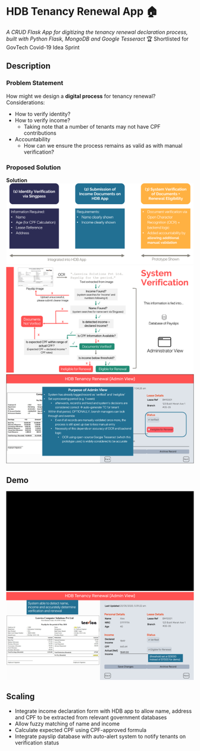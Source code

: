 # HDB Tenancy Renewal App :house:
_A CRUD Flask App for digitizing the tenancy renewal declaration process, built with Python Flask, MongoDB and Google Tesseract_
:trophy: Shortlisted for GovTech Covid-19 Idea Sprint  

## Description
### Problem Statement
How might we design a **digital process** for tenancy renewal?  
Considerations:
- How to verify identity?
- How to verify income?
  - Taking note that a number of tenants may not have CPF contributions
- Accountability
  - How can we ensure the process remains as valid as with manual verification?

### Proposed Solution
**Solution**
![solution](demo/solution.png)
![system-verification](demo/system_verification.png)
![admin-view](demo/admin_view2.png)

## Demo
![interface](demo/interface.gif)
![success-example](demo/admin_view.png)

## Scaling
- Integrate income declaration form with HDB app to allow name, address and CPF to be extracted from relevant government databases
- Allow fuzzy matching of name and income
- Calculate expected CPF using CPF-approved formula
- Integrate payslip database with auto-alert system to notify tenants on verification status
